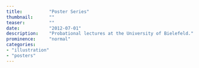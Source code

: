 ```yaml
---
title:			"Poster Series"
thumbnail:		""
teaser:			""
date:			"2012-07-01"
description:	"Probational lectures at the University of Bielefeld."
prominence:		"normal"
categories:
- "illustration"
- "posters"
---
```



